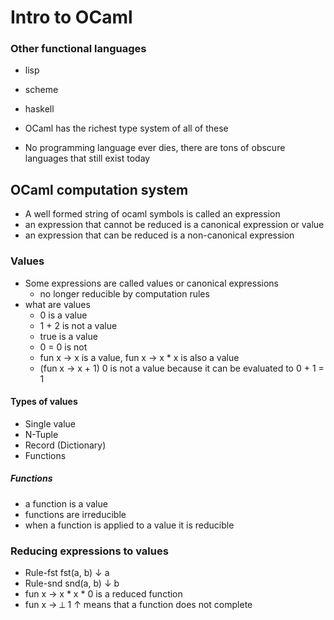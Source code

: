 # Intro to OCaml

### Other functional languages
+ lisp
+ scheme
+ haskell

+ OCaml has the richest type system of all of these
+ No programming language ever dies, there are tons of obscure languages that
  still exist today

## OCaml computation system
+ A well formed string of ocaml symbols is called an expression
+ an expression that cannot be reduced is a canonical expression or value
+ an expression that can be reduced is a non-canonical expression

### Values
+ Some expressions are called values or canonical expressions
    + no longer reducible by computation rules
+ what are values
    + 0 is a value
    + 1 + 2 is not a value
    + true is a value
    + 0 = 0 is not
    + fun x -> x is a value, fun x -> x * x is also a value
    + (fun x -> x + 1) 0 is not a value because it can be evaluated to 0 + 1 = 1

#### Types of values
+ Single value
+ N-Tuple
+ Record (Dictionary)
+ Functions

##### Functions
+ a function is a value
+ functions are irreducible
+ when a function is applied to a value it is reducible

### Reducing expressions to values
+ Rule-fst fst(a, b) ↓ a
+ Rule-snd snd(a, b) ↓ b
+ fun x -> x * x * 0 is a reduced function
+ fun x -> ⟂ 1 ↑ means that a function does not complete

